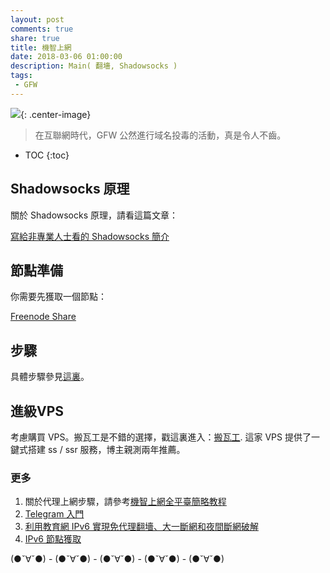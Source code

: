 ```yaml
---
layout: post
comments: true
share: true
title: 機智上網
date: 2018-03-06 01:00:00
description: Main( 翻墻, Shadowsocks )
tags:
 - GFW
---
```


![](http://telegra.ph/file/26a8bc9f9c90725f07e63.jpg){: .center-image}

> 在互聯網時代，GFW 公然進行域名投毒的活動，真是令人不齒。

* TOC
{:toc}

## Shadowsocks 原理

關於 Shadowsocks 原理，請看這篇文章：

[寫給非專業人士看的 Shadowsocks 簡介](http://test007.gq/ss-intro)

## 節點準備

你需要先獲取一個節點：

[Freenode Share](http://test007.gq/Free-node-share)

## 步驟

具體步驟參見[這裏](http://test007.gq/surf-the-real02)。

## 進級VPS ##

考慮購買 VPS。搬瓦工是不錯的選擇，戳這裏進入：[搬瓦工](https://bwh1.net/aff.php?aff=28820). 這家 VPS 提供了一鍵式搭建 ss / ssr 服務，博主親測兩年推薦。

### 更多

1. 關於代理上網步驟，請參考[機智上網全平臺簡略教程](http://test007.gq/surf-the-real02)
2. [Telegram 入門](http://test007.gq/Telegram)
3. [利用教育網 IPv6 實現免代理翻墻、大一斷網和夜間斷網破解](http://test007.gq/IPV6-edu)
4. [IPv6 節點獲取](http://test007.gq/IPV6-node)

(●ˇ∀ˇ●) - (●ˇ∀ˇ●) - (●ˇ∀ˇ●) - (●ˇ∀ˇ●) - (●ˇ∀ˇ●)